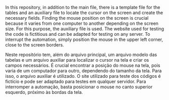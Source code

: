 In this repository, in addition to the main file, there is a template file for the tables and an auxiliary file to locate the cursor on the screen and create the necessary fields. Finding the mouse position on the screen is crucial because it varies from one computer to another depending on the screen size. For this purpose, the auxiliary file is used. The website used for testing the code is fictitious and can be adapted for testing on any server. To interrupt the automation, simply position the mouse in the upper left corner, close to the screen borders.

Neste repositório tem, além do arquivo principal, um arquivo modelo das tabelas e um arquivo auxiliar para localizar o cursor na tela e criar os campos necessários. É crucial encontrar a posição do mouse na tela, pois varia de um computador para outro, dependendo do tamanho da tela. Para isso, o arquivo auxiliar é utilizado. O site utilizado para teste dos códigos é fictício e pode ser adaptado para testes em qualquer servidor. Para interromper a automação, basta posicionar o mouse no canto superior esquerdo, próximo às bordas da tela. 
